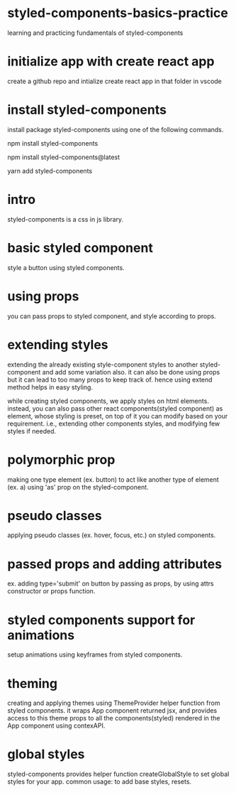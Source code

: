 # styled-components-basics-practice

learning and practicing fundamentals of styled-components

# initialize app with create react app

create a github repo and intialize create react app in that folder in vscode

# install styled-components

install package styled-components using one of the following commands.

npm install styled-components

npm install styled-components@latest

yarn add styled-components

# intro

styled-components is a css in js library.

# basic styled component

style a button using styled components.

# using props

you can pass props to styled component, and style according to props.

# extending styles

extending the already existing style-component styles to another styled-component and add some variation also. it can also be done using props but it can lead to too many props to keep track of. hence using extend method helps in easy styling.

while creating styled components, we apply styles on html elements. instead, you can also pass other react components(styled component) as element, whose styling is preset, on top of it you can modify based on your requirement. i.e., extending other components styles, and modifying few styles if needed.

# polymorphic prop

making one type element (ex. button) to act like another type of element (ex. a) using 'as' prop on the styled-component.

# pseudo classes

applying pseudo classes (ex. hover, focus, etc.) on styled components.

# passed props and adding attributes

ex. adding type='submit' on button by passing as props, by using attrs constructor or props function.

# styled components support for animations

setup animations using keyframes from styled components.

# theming

creating and applying themes using ThemeProvider helper function from styled components. it wraps App component returned jsx, and provides access to this theme props to all the components(styled) rendered in the App component using contexAPI.

# global styles

styled-components provides helper function createGlobalStyle to set global styles for your app.
common usage: to add base styles, resets.
